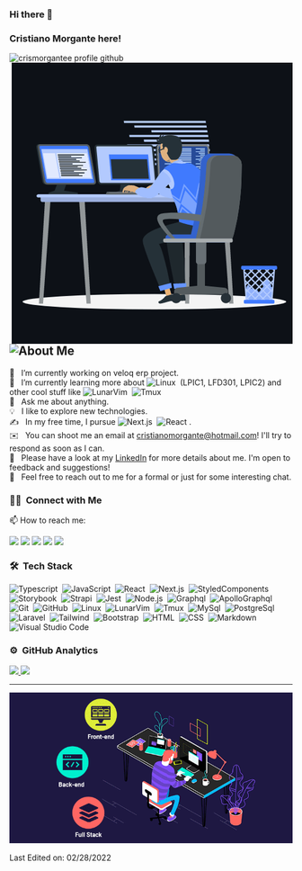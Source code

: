 <!-- **CrisMorgantee/crismorgantee** is a ✨ _special_ ✨ repository because its `README.md` (this file) appears on your GitHub profile. -->
### Hi there 👋
### Cristiano Morgante here! 
<img src="https://komarev.com/ghpvc/?username=crismorgantee&label=Profile%20views&color=0e75b6&style=flat" alt="crismorgantee profile github" />  
<img align="right" src="https://github.com/CrisMorgantee/crismorgantee/blob/main/animationProfile.gif" alt="Profile gif" />

## ![About Me](https://img.shields.io/badge/-About-05122A?style=flat&logo=aboutdotme)

🔭 &nbsp; I’m currently working on veloq erp project. \
🌱 &nbsp; I’m currently learning more about
![Linux](https://img.shields.io/badge/-Linux-05122A?style=flat&logo=linux)&nbsp; (LPIC1, LFD301, LPIC2) and other cool stuff like 
![LunarVim](https://img.shields.io/badge/-LunarVim-05122A?style=flat&logo=neovim)&nbsp;
![Tmux](https://img.shields.io/badge/-Tmux-05122A?style=flat&logo=tmux)&nbsp;\
💬 &nbsp; Ask me about anything. \
💡 &nbsp; I like to explore new technologies.\
✍️ &nbsp; In my free time, I pursue ![Next.js](https://img.shields.io/badge/-Next.js-05122A?style=flat&logo=nextdotjs)&nbsp;
![React](https://img.shields.io/badge/-React-05122A?style=flat&logo=react)&nbsp;.\
✉️ &nbsp; You can shoot me an email at cristianomorgante@hotmail.com! I'll try to respond as soon as I can.\
📄 &nbsp; Please have a look at my [LinkedIn](https://linkedin.com/in/crismorgantee) for more details about me. I'm open to feedback and suggestions! \
💬 &nbsp; Feel free to reach out to me for a formal or just for some interesting chat.

### 🤝🏻 &nbsp;Connect with Me
📫 How to reach me: 

<a href="https://cristianomorgante.netlify.app/"><img src="https://img.shields.io/badge/-cristianomorgante.com.br-3423A6?style=flat&logo=Google-Chrome&logoColor=white"/></a>
  <a href="mailto:cristianomorgante@hotmail.com"><img src="https://img.shields.io/badge/-cristianomorgante@hotmail.com-0078d4?style=flat&logo=microsoftoutlook&logoColor=white"/></a>
<a href="https://linkedin.com/in/crismorgantee"><img src="https://img.shields.io/badge/-crismorgantee-0077B5?style=flat&logo=Linkedin&logoColor=white"/></a>
<a href="https://instagram.com/crismorgantee"><img src="https://img.shields.io/badge/-crismorgantee-b21ad3?style=flat&logo=Instagram&logoColor=white"/></a>
<a href="https://facebook.com/crismorgantee"><img src="https://img.shields.io/badge/-CrisMorgantee-1877F2?style=flat&logo=Facebook&logoColor=white"/></a>

### 🛠 &nbsp;Tech Stack

![Typescript](https://img.shields.io/badge/-Typescript-05122A?style=flat&logo=typescript)&nbsp;
![JavaScript](https://img.shields.io/badge/-JavaScript-05122A?style=flat&logo=javascript)&nbsp;
![React](https://img.shields.io/badge/-React-05122A?style=flat&logo=react)&nbsp;
![Next.js](https://img.shields.io/badge/-Next.js-05122A?style=flat&logo=nextdotjs)&nbsp;
![StyledComponents](https://img.shields.io/badge/-StyledComponents-05122A?style=flat&logo=styledcomponents)&nbsp;
![Storybook](https://img.shields.io/badge/-Storybook-05122A?style=flat&logo=storybook)&nbsp;
![Strapi](https://img.shields.io/badge/-Strapi-05122A?style=flat&logo=strapi)&nbsp;
![Jest](https://img.shields.io/badge/-Jest-05122A?style=flat&logo=jest)&nbsp;
![Node.js](https://img.shields.io/badge/-Node.js-05122A?style=flat&logo=node.js)&nbsp;
![Graphql](https://img.shields.io/badge/-Graphql-05122A?style=flat&logo=graphql)&nbsp;
![ApolloGraphql](https://img.shields.io/badge/-ApolloGraphql-05122A?style=flat&logo=apollographql)&nbsp; \
![Git](https://img.shields.io/badge/-Git-05122A?style=flat&logo=git)&nbsp;
![GitHub](https://img.shields.io/badge/-GitHub-05122A?style=flat&logo=github)&nbsp;
![Linux](https://img.shields.io/badge/-Linux-05122A?style=flat&logo=linux)&nbsp;
![LunarVim](https://img.shields.io/badge/-LunarVim-05122A?style=flat&logo=neovim)&nbsp;
![Tmux](https://img.shields.io/badge/-Tmux-05122A?style=flat&logo=tmux)&nbsp;
![MySql](https://img.shields.io/badge/-MySql-05122A?style=flat&logo=mysql)&nbsp;
![PostgreSql](https://img.shields.io/badge/-PostgreSql-05122A?style=flat&logo=postgresql)&nbsp; \
![Laravel](https://img.shields.io/badge/-Laravel-05122A?style=flat&logo=laravel)&nbsp;
![Tailwind](https://img.shields.io/badge/-Tailwindcss-05122A?style=flat&logo=tailwindcss)&nbsp;
![Bootstrap](https://img.shields.io/badge/-Bootstrap-05122A?style=flat&logo=bootstrap&logoColor=563D7C)&nbsp;
![HTML](https://img.shields.io/badge/-HTML-05122A?style=flat&logo=HTML5)&nbsp;
![CSS](https://img.shields.io/badge/-CSS-05122A?style=flat&logo=CSS3&logoColor=1572B6)&nbsp;
![Markdown](https://img.shields.io/badge/-Markdown-05122A?style=flat&logo=markdown)\
![Visual Studio Code](https://img.shields.io/badge/-Visual%20Studio%20Code-05122A?style=flat&logo=visual-studio-code&logoColor=007ACC)&nbsp;

### ⚙️ &nbsp;GitHub Analytics

<a href="https://github.com/crismorgantee">
  <img height="180em" src="https://github-readme-stats-eight-theta.vercel.app/api?username=crismorgantee&show_icons=true&theme=algolia&include_all_commits=true&count_private=true"/>
  <img height="180em" src="https://github-readme-stats-eight-theta.vercel.app/api/top-langs/?username=crismorgantee&layout=compact&langs_count=8&theme=algolia"/>
</a>

-----
<img src="https://github.com/CrisMorgantee/crismorgantee/blob/main/gitprofile.gif" alt="Profile gif" />
<p>Last Edited on: 02/28/2022</p>
